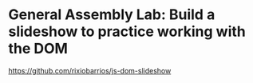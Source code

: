 # General Assembly Lab: Build a slideshow to practice working with the DOM

https://github.com/rixiobarrios/js-dom-slideshow
